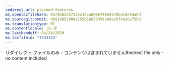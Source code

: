 ```yaml
---
redirect_url: planned-features
ms.openlocfilehash: 9a71b62b57235c15ca6008740d4578bdcde84a6d
ms.sourcegitcommit: d891d652909a155016d30391a09acbf4e20a756d
ms.translationtype: HT
ms.contentlocale: ja-JP
ms.lasthandoff: 04/28/2020
ms.locfileid: "3293163"
---
```

<span data-ttu-id="09474-101">リダイレクト ファイルのみ - コンテンツは含まれていません</span><span class="sxs-lookup"><span data-stu-id="09474-101">Redirect file only - no content included</span></span>